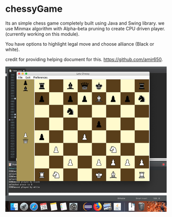 # chessyGame

Its an simple chess game completely built using Java and Swing library.
we use Minmax algorithm with Alpha–beta pruning to create CPU driven player. (currently working on this module).

You have options to highlight legal move and choose alliance (Black or white).

credit for providing helping document for this. https://github.com/amir650.

![alt tag](https://github.com/emWolf09/chessyGame/blob/master/Project%20Screen%20shots/chessy.png)


